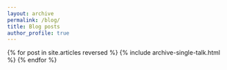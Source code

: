 ```yaml
---
layout: archive
permalink: /blog/
title: Blog posts
author_profile: true
---
```


{% for post in site.articles reversed %}
  {% include archive-single-talk.html %}
{% endfor %}
